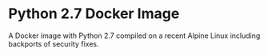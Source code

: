 # Python 2.7 Docker Image

A Docker image with Python 2.7 compiled on a recent Alpine Linux including
backports of security fixes.
